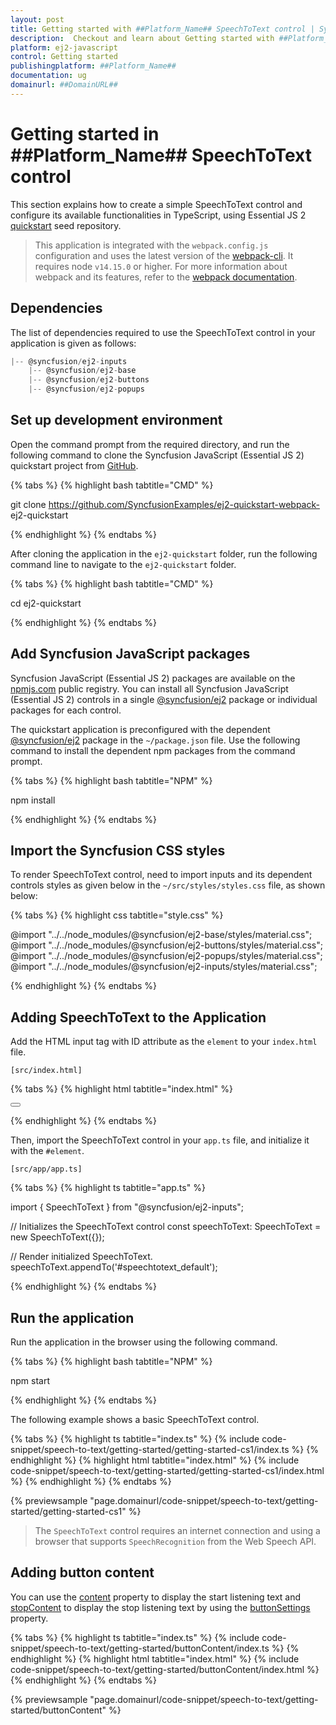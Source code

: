 ```yaml
---
layout: post
title: Getting started with ##Platform_Name## SpeechToText control | Syncfusion
description:  Checkout and learn about Getting started with ##Platform_Name## SpeechToText control of Syncfusion Essential JS 2 and more details.
platform: ej2-javascript
control: Getting started 
publishingplatform: ##Platform_Name##
documentation: ug
domainurl: ##DomainURL##
---
```


# Getting started in ##Platform_Name## SpeechToText control

This section explains how to create a simple SpeechToText control and configure its available functionalities in TypeScript, using Essential JS 2 [quickstart](https://github.com/SyncfusionExamples/ej2-quickstart-webpack-) seed repository.

> This application is integrated with the `webpack.config.js` configuration and uses the latest version of the [webpack-cli](https://webpack.js.org/api/cli/#commands). It requires node `v14.15.0` or higher. For more information about webpack and its features, refer to the [webpack documentation](https://webpack.js.org/guides/getting-started/).

## Dependencies

The list of dependencies required to use the SpeechToText control in your application is given as follows:

```javascript
|-- @syncfusion/ej2-inputs
    |-- @syncfusion/ej2-base
    |-- @syncfusion/ej2-buttons
    |-- @syncfusion/ej2-popups
```

## Set up development environment

Open the command prompt from the required directory, and run the following command to clone the Syncfusion JavaScript (Essential JS 2) quickstart project from [GitHub](https://github.com/SyncfusionExamples/ej2-quickstart-webpack-).

{% tabs %}
{% highlight bash tabtitle="CMD" %}

git clone https://github.com/SyncfusionExamples/ej2-quickstart-webpack- ej2-quickstart

{% endhighlight %}
{% endtabs %}

After cloning the application in the `ej2-quickstart` folder, run the following command line to navigate to the `ej2-quickstart` folder.

{% tabs %}
{% highlight bash tabtitle="CMD" %}

cd ej2-quickstart

{% endhighlight %}
{% endtabs %}

## Add Syncfusion JavaScript packages

Syncfusion JavaScript (Essential JS 2) packages are available on the [npmjs.com](https://www.npmjs.com/~syncfusionorg) public registry. You can install all Syncfusion JavaScript (Essential JS 2) controls in a single [@syncfusion/ej2](https://www.npmjs.com/package/@syncfusion/ej2) package or individual packages for each control.

The quickstart application is preconfigured with the dependent [@syncfusion/ej2](https://www.npmjs.com/package/@syncfusion/ej2) package in the `~/package.json` file. Use the following command to install the dependent npm packages from the command prompt.

{% tabs %}
{% highlight bash tabtitle="NPM" %}

npm install

{% endhighlight %}
{% endtabs %}

## Import the Syncfusion CSS styles

To render SpeechToText control, need to import inputs and its dependent controls styles as given below in the `~/src/styles/styles.css` file, as shown below: 

{% tabs %}
{% highlight css tabtitle="style.css" %}

@import "../../node_modules/@syncfusion/ej2-base/styles/material.css";
@import "../../node_modules/@syncfusion/ej2-buttons/styles/material.css";
@import "../../node_modules/@syncfusion/ej2-popups/styles/material.css";
@import "../../node_modules/@syncfusion/ej2-inputs/styles/material.css";

{% endhighlight %}
{% endtabs %}

## Adding SpeechToText to the Application

Add the HTML input tag with ID attribute as the `element` to your `index.html` file.

`[src/index.html]`

{% tabs %}
{% highlight html tabtitle="index.html" %}

<!DOCTYPE html>
<html lang="en">

<head>
    <title>Essential JS 2 SpeechToText</title>
    <meta charset="utf-8" />
    <meta name="viewport" content="width=device-width, initial-scale=1.0, user-scalable=no" />
    <meta name="description" content="Essential JS 2 SpeechToText" />
    <meta name="author" content="Syncfusion" />
    <link rel="shortcut icon" href="resources/favicon.ico" />
    <link href="https://maxcdn.bootstrapcdn.com/bootstrap/3.3.7/css/bootstrap.min.css" rel="stylesheet" />
</head>

<body>
    <div id="container">
        <button id="speechtotext_default"></button>
    </div>
</body>

</html>

{% endhighlight %}
{% endtabs %}

Then, import the SpeechToText control in your `app.ts` file, and initialize it with the `#element`.

`[src/app/app.ts]`

{% tabs %}
{% highlight ts tabtitle="app.ts" %}

import { SpeechToText } from "@syncfusion/ej2-inputs";

// Initializes the SpeechToText control
const speechToText: SpeechToText = new SpeechToText({});

// Render initialized SpeechToText.
speechToText.appendTo('#speechtotext_default');

{% endhighlight %}
{% endtabs %}

## Run the application

Run the application in the browser using the following command.

{% tabs %}
{% highlight bash tabtitle="NPM" %}

npm start

{% endhighlight %}
{% endtabs %}

The following example shows a basic SpeechToText control.

{% tabs %}
{% highlight ts tabtitle="index.ts" %}
{% include code-snippet/speech-to-text/getting-started/getting-started-cs1/index.ts %}
{% endhighlight %}
{% highlight html tabtitle="index.html" %}
{% include code-snippet/speech-to-text/getting-started/getting-started-cs1/index.html %}
{% endhighlight %}
{% endtabs %}

{% previewsample "page.domainurl/code-snippet/speech-to-text/getting-started/getting-started-cs1" %}

> The `SpeechToText` control requires an internet connection and using a browser that supports `SpeechRecognition` from the Web Speech API.

## Adding button content

You can use the [content](../api/speech-to-text/buttonSettingsModel/#content) property to display the start listening text and [stopContent](../api/speech-to-text/buttonSettingsModel/#stopContent) to display the stop listening text by using the [buttonSettings](../api/speech-to-text#buttonSettings) property.

{% tabs %}
{% highlight ts tabtitle="index.ts" %}
{% include code-snippet/speech-to-text/getting-started/buttonContent/index.ts %}
{% endhighlight %}
{% highlight html tabtitle="index.html" %}
{% include code-snippet/speech-to-text/getting-started/buttonContent/index.html %}
{% endhighlight %}
{% endtabs %}

{% previewsample "page.domainurl/code-snippet/speech-to-text/getting-started/buttonContent" %}
